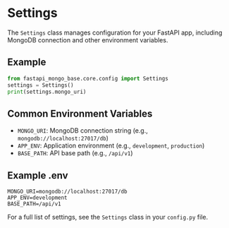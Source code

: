 # Settings

The `Settings` class manages configuration for your FastAPI app, including MongoDB connection and other environment variables.

## Example

```python
from fastapi_mongo_base.core.config import Settings
settings = Settings()
print(settings.mongo_uri)
```

## Common Environment Variables

- `MONGO_URI`: MongoDB connection string (e.g., `mongodb://localhost:27017/db`)
- `APP_ENV`: Application environment (e.g., `development`, `production`)
- `BASE_PATH`: API base path (e.g., `/api/v1`)

## Example .env

```
MONGO_URI=mongodb://localhost:27017/db
APP_ENV=development
BASE_PATH=/api/v1
```

For a full list of settings, see the `Settings` class in your `config.py` file. 